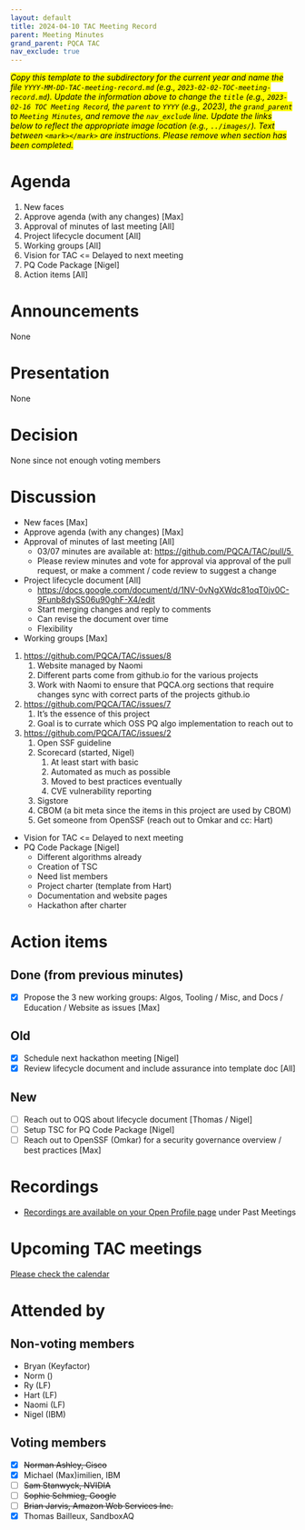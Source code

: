 ```yaml
---
layout: default
title: 2024-04-10 TAC Meeting Record
parent: Meeting Minutes
grand_parent: PQCA TAC
nav_exclude: true
---
```

<mark>_Copy this template to the subdirectory for the current year and name the file `YYYY-MM-DD-TAC-meeting-record.md` (e.g., `2023-02-02-TOC-meeting-record.md`). Update the information above to change the `title` (e.g., `2023-02-16 TOC Meeting Record`, the `parent` to `YYYY` (e.g., 2023), the `grand_parent` to `Meeting Minutes`, and remove the `nav_exclude` line. Update the links below to reflect the appropriate image location (e.g., `../images/`). Text between `<mark></mark>` are instructions. Please remove when section has been completed._
</mark>

# Agenda

1. New faces
2. Approve agenda (with any changes) [Max]
3. Approval of minutes of last meeting [All]
4. Project lifecycle document [All]
5. Working groups [All]
6. Vision for TAC <= Delayed to next meeting
7. PQ Code Package [Nigel]
8. Action items [All]

# Announcements

None

# Presentation

None

# Decision

None since not enough voting members

# Discussion

* New faces [Max]
* Approve agenda (with any changes) [Max]
* Approval of minutes of last meeting [All]
    * 03/07 minutes are available at: https://github.com/PQCA/TAC/pull/5 
    * Please review minutes and vote for approval via approval of the pull request, or make a comment / code review to suggest a change
* Project lifecycle document [All]
    * https://docs.google.com/document/d/1NV-0vNgXWdc81oqT0jv0C-9Funb8dySS06u90ghF-X4/edit
    * Start merging changes and reply to comments
    * Can revise the document over time
    * Flexibility 
* Working groups [Max]
1. https://github.com/PQCA/TAC/issues/8
    1. Website managed by Naomi
    2. Different parts come from github.io for the various projects 
    3. Work with Naomi to ensure that PQCA.org sections that require changes sync with correct parts of the projects github.io
2. https://github.com/PQCA/TAC/issues/7
    1. It’s the essence of this project
    2. Goal is to currate which OSS PQ algo implementation to reach out to
3. https://github.com/PQCA/TAC/issues/2
    1. Open SSF guideline
    2. Scorecard (started, Nigel)
        1. At least start with basic
        2. Automated as much as possible 
        3. Moved to best practices eventually
        4. CVE vulnerability reporting
    3. Sigstore
    4. CBOM (a bit meta since the items in this project are used by CBOM)
    5. Get someone from OpenSSF (reach out to Omkar and cc: Hart)
* Vision for TAC <= Delayed to next meeting
* PQ Code Package [Nigel]
    * Different algorithms already
    * Creation of TSC
    * Need list members
    * Project charter (template from Hart)
    * Documentation and website pages
    * Hackathon after charter
      
# Action items

## Done (from previous minutes)

* [x] Propose the 3 new working groups: Algos, Tooling / Misc, and Docs / Education / Website as issues [Max]
    
## Old
* [x] Schedule next hackathon meeting [Nigel]
* [x] Review lifecycle document and include assurance into template doc [All]

## New

* [ ] Reach out to OQS about lifecycle document [Thomas / Nigel]
* [ ] Setup TSC for PQ Code Package [Nigel]
* [ ] Reach out to OpenSSF (Omkar) for a security governance overview / best practices [Max]

# Recordings

* [Recordings are available on your Open Profile page](https://openprofile.dev/my-meetings) under Past Meetings

# Upcoming TAC meetings

[Please check the calendar](https://pqca.org/calendar/)

# Attended by

## Non-voting members

* Bryan (Keyfactor)
* Norm ()
* Ry (LF)
* Hart (LF)
* Naomi (LF)
* Nigel (IBM)

## Voting members
* [x] ~~Norman Ashley, Cisco~~
* [x] Michael (Max)imilien, IBM
* [ ] ~~Sam Stanwyck, NVIDIA~~
* [ ] ~~Sophie Schmieg, Google~~
* [ ] ~~Brian Jarvis, Amazon Web Services Inc.~~
* [x] Thomas Bailleux, SandboxAQ
